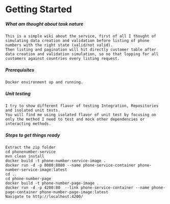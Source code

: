 # Getting Started

##### What am thought about task nature
    This is a simple wiki about the service, first of all I thought of simulating data creation and validation before listing of phone numbers with the right state (valid/not valid).
    Then listing and pagination will hit directly customer table after data creation and validation simulation, so no that lopping for all customers against countries every listing request.

##### Prerequisites
    Docker environment up and running.
    
##### Unit testing
    I try to show different flavor of testing Integration, Repositories and isolated unit tests.
    You will find me using isolated flavor of unit test by focusing on only the method I need to test and mock other dependencies or interacting methods.

##### Steps to get things ready
    Extract the zip folder
    cd phonenumber-service
    mvn clean install
    docker build -t phone-number-service-image .
    docker run -d -p 8080:8080 --name phone-service-container phone-number-service-image:latest
    cd ..
    cd phone-number-page
    docker build -t phone-number-page-image .
    docker run -d -p 4200:80  --link phone-service-container --name phone-page-container phone-number-page-image:latest
    Navigate to http://localhost:4200/
